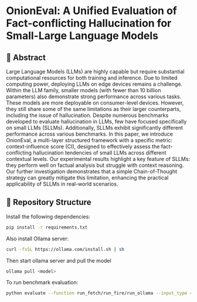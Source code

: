 # OnionEval: A Unified Evaluation of Fact-conflicting Hallucination for Small-Large Language Models

## 📜 Abstract  
Large Language Models (LLMs) are highly capable but require substantial computational resources for both training and inference. Due to limited computing power, deploying LLMs on edge devices remains a challenge. Within the LLM family, smaller models (with fewer than 10 billion parameters) also demonstrate strong performance across various tasks. These models are more deployable on consumer-level devices. However, they still share some of the same limitations as their larger counterparts, including the issue of hallucination. Despite numerous benchmarks developed to evaluate hallucination in LLMs, few have focused specifically on small LLMs (SLLMs). Additionally, SLLMs exhibit significantly different performance across various benchmarks. In this paper, we introduce OnionEval, a multi-layer structured framework with a specific metric: context-influence score (CI), designed to effectively assess the fact-conflicting hallucination tendencies of small LLMs across different contextual levels. Our experimental results highlight a key feature of SLLMs: they perform well on factual analysis but struggle with context reasoning. Our further investigation demonstrates that a simple Chain-of-Thought strategy can greatly mitigate this limitation, enhancing the practical applicability of SLLMs in real-world scenarios.



## 📂 Repository Structure  
Install the following dependencies:  
```bash
pip install -r requirements.txt
```
Also install Ollama server:
```bash
curl -fsSL https://ollama.com/install.sh | sh
```
Then start ollama server and pull the model
```bash
ollama pull <model>
```
To run benchmark evaluation:
```bash
python evaluate --function run_fetch/run_fire/run_ollama --input_type <benchmark name> --model <model name>
```

